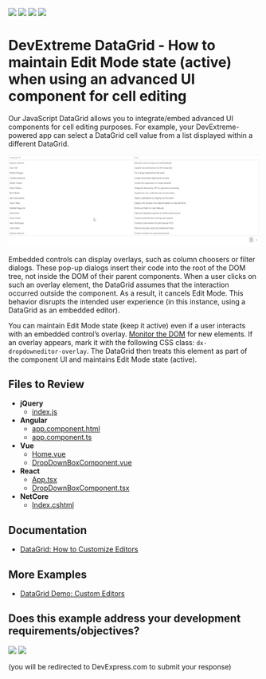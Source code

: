 <!-- default badges list -->
![](https://img.shields.io/endpoint?url=https://codecentral.devexpress.com/api/v1/VersionRange/767488300/23.1.3%2B)
[![](https://img.shields.io/badge/Open_in_DevExpress_Support_Center-FF7200?style=flat-square&logo=DevExpress&logoColor=white)](https://supportcenter.devexpress.com/ticket/details/T1222435)
[![](https://img.shields.io/badge/📖_How_to_use_DevExpress_Examples-e9f6fc?style=flat-square)](https://docs.devexpress.com/GeneralInformation/403183)
[![](https://img.shields.io/badge/💬_Leave_Feedback-feecdd?style=flat-square)](#does-this-example-address-your-development-requirementsobjectives)
<!-- default badges end -->
# DevExtreme DataGrid - How to maintain Edit Mode state (active) when using an advanced UI component for cell editing 

Our JavaScript DataGrid allows you to integrate/embed advanced UI components for cell editing purposes. For example, your DevExtreme-powered app can select a DataGrid cell value from a list displayed within a different DataGrid. 

![DataGrid with another DataGrid as an editor control](./screencast.gif)

Embedded controls can display overlays, such as column choosers or filter dialogs. These pop-up dialogs insert their code into the root of the DOM tree, not inside the DOM of their parent components. When a user clicks on such an overlay element, the DataGrid assumes that the interaction occurred outside the component. As a result, it cancels Edit Mode. This behavior disrupts the intended user experience (in this instance, using a DataGrid as an embedded editor). 

You can maintain Edit Mode state (keep it active) even if a user interacts with an embedded control’s overlay. [Monitor the DOM](https://developer.mozilla.org/en-US/docs/Web/API/MutationObserver) for new elements. If an overlay appears, mark it with the following CSS class: `dx-dropdowneditor-overlay`. The DataGrid then treats this element as part of the component UI and maintains Edit Mode state (active). 

## Files to Review

- **jQuery**
    - [index.js](jQuery/src/index.js)
- **Angular**
    - [app.component.html](Angular/src/app/app.component.html)
    - [app.component.ts](Angular/src/app/app.component.ts)
- **Vue**
    - [Home.vue](Vue/src/components/HomeContent.vue)
    - [DropDownBoxComponent.vue](Vue/src/components/DropDownBoxComponent.vue)
- **React**
    - [App.tsx](React/src/App.tsx)
    - [DropDownBoxComponent.tsx](React/src/DropDownBoxComponent.tsx)
- **NetCore**    
    - [Index.cshtml](ASP.NET%20Core/Views/Home/Index.cshtml)

## Documentation

- [DataGrid: How to Customize Editors](https://js.devexpress.com/jQuery/Documentation/Guide/UI_Components/DataGrid/Editing/#Customize_Editors)

## More Examples

- [DataGrid Demo: Custom Editors](https://js.devexpress.com/jQuery/Demos/WidgetsGallery/Demo/DataGrid/CustomEditors/MaterialBlueLight/)
<!-- feedback -->
## Does this example address your development requirements/objectives?

[<img src="https://www.devexpress.com/support/examples/i/yes-button.svg"/>](https://www.devexpress.com/support/examples/survey.xml?utm_source=github&utm_campaign=devextreme-datagrid-maintain-cell-editing-with-advanced-editor&~~~was_helpful=yes) [<img src="https://www.devexpress.com/support/examples/i/no-button.svg"/>](https://www.devexpress.com/support/examples/survey.xml?utm_source=github&utm_campaign=devextreme-datagrid-maintain-cell-editing-with-advanced-editor&~~~was_helpful=no)

(you will be redirected to DevExpress.com to submit your response)
<!-- feedback end -->
